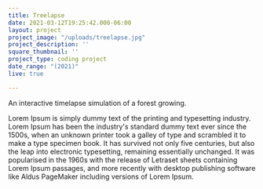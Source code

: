 ```yaml
---
title: Treelapse
date: 2021-03-12T19:25:42.000-06:00
layout: project
project_image: "/uploads/treelapse.jpg"
project_description: ''
square_thumbnail: ''
project_type: coding project
date_range: "(2021)"
live: true

---
```

An interactive timelapse simulation of a forest growing.

 <!--more--> 

 Lorem Ipsum is simply dummy text of the printing and typesetting industry. Lorem Ipsum has been the industry's standard dummy text ever since the 1500s, when an unknown printer took a galley of type and scrambled it to make a type specimen book. It has survived not only five centuries, but also the leap into electronic typesetting, remaining essentially unchanged. It was popularised in the 1960s with the release of Letraset sheets containing Lorem Ipsum passages, and more recently with desktop publishing software like Aldus PageMaker including versions of Lorem Ipsum.
